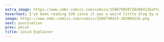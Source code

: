 ```yaml
---
extra_image: https://www.smbc-comics.com/comics/158679050720200413bafter.png
hovertext: I've been reading 538 since it was a weird little blog by a lone baseball dork, so this is pretty damn cool.
image: https://www.smbc-comics.com/comics/1586790433-20200413b.png
next: punctuation
prev: phish
title: Covid Explainer
---
```

